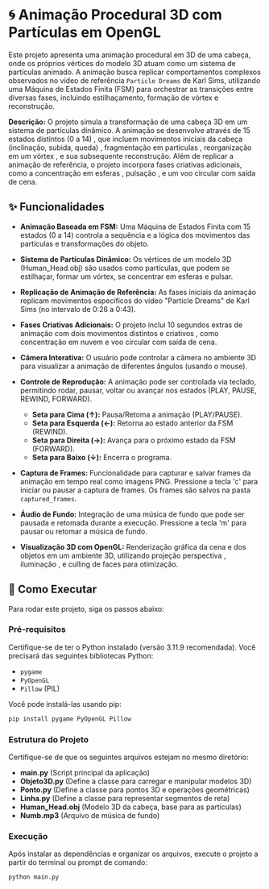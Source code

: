 # 🌀 Animação Procedural 3D com Partículas em OpenGL
Este projeto apresenta uma animação procedural em 3D de uma cabeça, onde os próprios vértices do modelo 3D atuam como um sistema de partículas animado. A animação busca replicar comportamentos complexos observados no vídeo de referência `Particle Dreams` de Karl Sims, utilizando uma Máquina de Estados Finita (FSM) para orchestrar as transições entre diversas fases, incluindo estilhaçamento, formação de vórtex e reconstrução.

**Descrição:** O projeto simula a transformação de uma cabeça 3D em um sistema de partículas dinâmico. A animação se desenvolve através de 15 estados distintos (0 a 14) , que incluem movimentos iniciais da cabeça (inclinação, subida, queda) , fragmentação em partículas , reorganização em um vórtex , e sua subsequente reconstrução. Além de replicar a animação de referência, o projeto incorpora fases criativas adicionais, como a concentração em esferas , pulsação , e um voo circular com saída de cena.

## ✨ Funcionalidades

* **Animação Baseada em FSM:** Uma Máquina de Estados Finita com 15 estados (0 a 14) controla a sequência e a lógica dos movimentos das partículas e transformações do objeto.
* **Sistema de Partículas Dinâmico:** Os vértices de um modelo 3D (Human_Head.obj) são usados como partículas, que podem se estilhaçar, formar um vórtex, se concentrar em esferas e pulsar.
* **Replicação de Animação de Referência:** As fases iniciais da animação replicam movimentos específicos do vídeo "Particle Dreams" de Karl Sims (no intervalo de 0:26 a 0:43).
* **Fases Criativas Adicionais:** O projeto inclui 10 segundos extras de animação com dois movimentos distintos e criativos , como concentração em nuvem e voo circular com saída de cena.
* **Câmera Interativa:** O usuário pode controlar a câmera no ambiente 3D para visualizar a animação de diferentes ângulos (usando o mouse).
* **Controle de Reprodução:** A animação pode ser controlada via teclado, permitindo rodar, pausar, voltar ou avançar nos estados (PLAY, PAUSE, REWIND, FORWARD).
    * **Seta para Cima (↑):** Pausa/Retoma a animação (PLAY/PAUSE). 
    * **Seta para Esquerda (←):** Retorna ao estado anterior da FSM (REWIND). 
    * **Seta para Direita (→):** Avança para o próximo estado da FSM (FORWARD). 
    * **Seta para Baixo (↓):** Encerra o programa.

* **Captura de Frames:** Funcionalidade para capturar e salvar frames da animação em tempo real como imagens PNG. Pressione a tecla 'c' para iniciar ou pausar a captura de frames. Os frames são salvos na pasta `captured_frames`. 
* **Áudio de Fundo:** Integração de uma música de fundo que pode ser pausada e retomada durante a execução. Pressione a tecla 'm' para pausar ou retomar a música de fundo.
* **Visualização 3D com OpenGL:** Renderização gráfica da cena e dos objetos em um ambiente 3D, utilizando projeção perspectiva , iluminação , e culling de faces para otimização.

## 🚀 Como Executar
Para rodar este projeto, siga os passos abaixo:

### Pré-requisitos

Certifique-se de ter o Python instalado (versão 3.11.9 recomendada).
Você precisará das seguintes bibliotecas Python:
* `pygame` 
* `PyOpenGL`
* `Pillow` (PIL) 

Você pode instalá-las usando pip:

```bash
pip install pygame PyOpenGL Pillow
```

### Estrutura do Projeto
Certifique-se de que os seguintes arquivos estejam no mesmo diretório:

* **main.py** (Script principal da aplicação) 
* **Objeto3D.py** (Define a classe para carregar e manipular modelos 3D) 
* **Ponto.py** (Define a classe para pontos 3D e operações geométricas)
* **Linha.py** (Define a classe para representar segmentos de reta) 
* **Human_Head.obj** (Modelo 3D da cabeça, base para as partículas) 
* **Numb.mp3** (Arquivo de música de fundo) 

### Execução
Após instalar as dependências e organizar os arquivos, execute o projeto a partir do terminal ou prompt de comando:

```bash
python main.py
```

